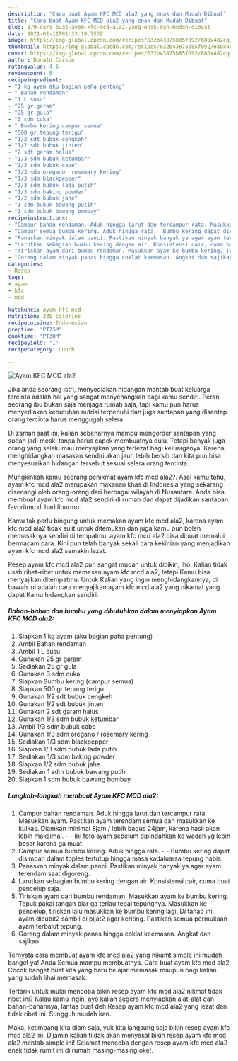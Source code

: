 ```yaml
---
description: "Cara buat Ayam KFC MCD ala2 yang enak dan Mudah Dibuat"
title: "Cara buat Ayam KFC MCD ala2 yang enak dan Mudah Dibuat"
slug: 879-cara-buat-ayam-kfc-mcd-ala2-yang-enak-dan-mudah-dibuat
date: 2021-01-11T01:33:19.753Z
image: https://img-global.cpcdn.com/recipes/032b43875b85f092/680x482cq70/ayam-kfc-mcd-ala2-foto-resep-utama.jpg
thumbnail: https://img-global.cpcdn.com/recipes/032b43875b85f092/680x482cq70/ayam-kfc-mcd-ala2-foto-resep-utama.jpg
cover: https://img-global.cpcdn.com/recipes/032b43875b85f092/680x482cq70/ayam-kfc-mcd-ala2-foto-resep-utama.jpg
author: Donald Carson
ratingvalue: 4.6
reviewcount: 5
recipeingredient:
- "1 kg ayam aku bagian paha pentung"
- " Bahan rendaman"
- "1 L susu"
- "25 gr garam"
- "25 gr gula"
- "3 sdm cuka"
- " Bumbu kering campur semua"
- "500 gr tepung terigu"
- "1/2 sdt bubuk cengkeh"
- "1/2 sdt bubuk jinten"
- "2 sdt garam halus"
- "1/3 sdm bubuk ketumbar"
- "1/3 sdm bubuk cabe"
- "1/3 sdm oregano  rosemary kering"
- "1/3 sdm blackpepper"
- "1/3 sdm bubuk lada putih"
- "1/3 sdm baking powder"
- "1/2 sdm bubuk jahe"
- "1 sdm bubuk bawang putih"
- "1 sdm bubuk bawang bombay"
recipeinstructions:
- "Campur bahan rendaman. Aduk hingga larut dan tercampur rata. Masukkan ayam. Pastikan ayam terendam semua dan masukkan ke kulkas. Diamkan minimal 8jam / lebih bagus 24jam, karena hasil akan lebih maksimal.  Ini foto ayam sebelum dipindahkan ke wadah yg lebih besar karena ga muat."
- "Campur semua bumbu kering. Aduk hingga rata.  Bumbu kering dapat disimpan dalam toples tertutup hingga masa kadaluarsa tepung habis."
- "Panaskan minyak dalam panci. Pastikan minyak banyak ya agar ayam terendam saat digoreng."
- "Larutkan sebagian bumbu kering dengan air. Konsistensi cair, cuma buat pencelup saja."
- "Tiriskan ayam dari bumbu rendaman. Masukkan ayam ke bumbu kering. Tepuk pakai tangan biar ga terlau tebal tepungnya. Masukkan ke pencelup, tiriskan lalu masukkan ke bumbu kering lagi. Di tahap ini, ayam dicubit2 sambil di pijat2 agar keriting. Pastikan semua permukaan ayam terbalut tepung."
- "Goreng dalam minyak panas hingga coklat keemasan. Angkat dan sajikan."
categories:
- Resep
tags:
- ayam
- kfc
- mcd

katakunci: ayam kfc mcd 
nutrition: 235 calories
recipecuisine: Indonesian
preptime: "PT25M"
cooktime: "PT30M"
recipeyield: "1"
recipecategory: Lunch

---
```



![Ayam KFC MCD ala2](https://img-global.cpcdn.com/recipes/032b43875b85f092/680x482cq70/ayam-kfc-mcd-ala2-foto-resep-utama.jpg)

Jika anda seorang istri, menyediakan hidangan mantab buat keluarga tercinta adalah hal yang sangat menyenangkan bagi kamu sendiri. Peran seorang ibu bukan saja menjaga rumah saja, tapi kamu pun harus menyediakan kebutuhan nutrisi terpenuhi dan juga santapan yang disantap orang tercinta harus menggugah selera.

Di zaman  saat ini, kalian sebenarnya mampu mengorder santapan yang sudah jadi meski tanpa harus capek membuatnya dulu. Tetapi banyak juga orang yang selalu mau menyajikan yang terlezat bagi keluarganya. Karena, menghidangkan masakan sendiri akan jauh lebih bersih dan kita pun bisa menyesuaikan hidangan tersebut sesuai selera orang tercinta. 



Mungkinkah kamu seorang penikmat ayam kfc mcd ala2?. Asal kamu tahu, ayam kfc mcd ala2 merupakan makanan khas di Indonesia yang sekarang disenangi oleh orang-orang dari berbagai wilayah di Nusantara. Anda bisa membuat ayam kfc mcd ala2 sendiri di rumah dan dapat dijadikan santapan favoritmu di hari liburmu.

Kamu tak perlu bingung untuk memakan ayam kfc mcd ala2, karena ayam kfc mcd ala2 tidak sulit untuk ditemukan dan juga kamu pun boleh memasaknya sendiri di tempatmu. ayam kfc mcd ala2 bisa dibuat memalui bermacam cara. Kini pun telah banyak sekali cara kekinian yang menjadikan ayam kfc mcd ala2 semakin lezat.

Resep ayam kfc mcd ala2 pun sangat mudah untuk dibikin, lho. Kalian tidak usah ribet-ribet untuk memesan ayam kfc mcd ala2, tetapi Kamu bisa menyajikan ditempatmu. Untuk Kalian yang ingin menghidangkannya, di bawah ini adalah cara menyajikan ayam kfc mcd ala2 yang nikamat yang dapat Kamu hidangkan sendiri.

<!--inarticleads1-->

##### Bahan-bahan dan bumbu yang dibutuhkan dalam menyiapkan Ayam KFC MCD ala2:

1. Siapkan 1 kg ayam (aku bagian paha pentung)
1. Ambil  Bahan rendaman
1. Ambil 1 L susu
1. Gunakan 25 gr garam
1. Sediakan 25 gr gula
1. Gunakan 3 sdm cuka
1. Siapkan  Bumbu kering (campur semua)
1. Siapkan 500 gr tepung terigu
1. Gunakan 1/2 sdt bubuk cengkeh
1. Gunakan 1/2 sdt bubuk jinten
1. Gunakan 2 sdt garam halus
1. Gunakan 1/3 sdm bubuk ketumbar
1. Ambil 1/3 sdm bubuk cabe
1. Gunakan 1/3 sdm oregano / rosemary kering
1. Sediakan 1/3 sdm blackpepper
1. Siapkan 1/3 sdm bubuk lada putih
1. Sediakan 1/3 sdm baking powder
1. Siapkan 1/2 sdm bubuk jahe
1. Sediakan 1 sdm bubuk bawang putih
1. Siapkan 1 sdm bubuk bawang bombay




<!--inarticleads2-->

##### Langkah-langkah membuat Ayam KFC MCD ala2:

1. Campur bahan rendaman. Aduk hingga larut dan tercampur rata. Masukkan ayam. Pastikan ayam terendam semua dan masukkan ke kulkas. Diamkan minimal 8jam / lebih bagus 24jam, karena hasil akan lebih maksimal. -  - Ini foto ayam sebelum dipindahkan ke wadah yg lebih besar karena ga muat.
1. Campur semua bumbu kering. Aduk hingga rata. -  - Bumbu kering dapat disimpan dalam toples tertutup hingga masa kadaluarsa tepung habis.
1. Panaskan minyak dalam panci. Pastikan minyak banyak ya agar ayam terendam saat digoreng.
1. Larutkan sebagian bumbu kering dengan air. Konsistensi cair, cuma buat pencelup saja.
1. Tiriskan ayam dari bumbu rendaman. Masukkan ayam ke bumbu kering. Tepuk pakai tangan biar ga terlau tebal tepungnya. Masukkan ke pencelup, tiriskan lalu masukkan ke bumbu kering lagi. Di tahap ini, ayam dicubit2 sambil di pijat2 agar keriting. Pastikan semua permukaan ayam terbalut tepung.
1. Goreng dalam minyak panas hingga coklat keemasan. Angkat dan sajikan.




Ternyata cara membuat ayam kfc mcd ala2 yang nikamt simple ini mudah banget ya! Anda Semua mampu membuatnya. Cara buat ayam kfc mcd ala2 Cocok banget buat kita yang baru belajar memasak maupun bagi kalian yang sudah lihai memasak.

Tertarik untuk mulai mencoba bikin resep ayam kfc mcd ala2 nikmat tidak ribet ini? Kalau kamu ingin, ayo kalian segera menyiapkan alat-alat dan bahan-bahannya, lantas buat deh Resep ayam kfc mcd ala2 yang lezat dan tidak ribet ini. Sungguh mudah kan. 

Maka, ketimbang kita diam saja, yuk kita langsung saja bikin resep ayam kfc mcd ala2 ini. Dijamin kalian tiidak akan menyesal bikin resep ayam kfc mcd ala2 mantab simple ini! Selamat mencoba dengan resep ayam kfc mcd ala2 enak tidak rumit ini di rumah masing-masing,oke!.

